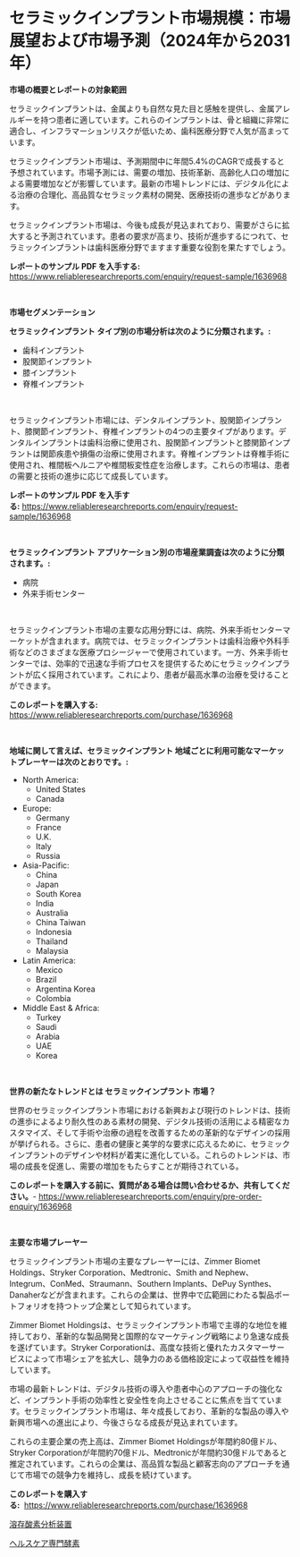 <p><h1>セラミックインプラント市場規模：市場展望および市場予測（2024年から2031年）</h1></p><p><strong>市場の概要とレポートの対象範囲</strong></p>
<p><p>セラミックインプラントは、金属よりも自然な見た目と感触を提供し、金属アレルギーを持つ患者に適しています。これらのインプラントは、骨と組織に非常に適合し、インフラマーションリスクが低いため、歯科医療分野で人気が高まっています。</p><p>セラミックインプラント市場は、予測期間中に年間5.4%のCAGRで成長すると予想されています。市場予測には、需要の増加、技術革新、高齢化人口の増加による需要増加などが影響しています。最新の市場トレンドには、デジタル化による治療の合理化、高品質なセラミック素材の開発、医療技術の進歩などがあります。</p><p>セラミックインプラント市場は、今後も成長が見込まれており、需要がさらに拡大すると予測されています。患者の要求が高まり、技術が進歩するにつれて、セラミックインプラントは歯科医療分野でますます重要な役割を果たすでしょう。</p></p>
<p><strong>レポートのサンプル PDF を入手する:</strong> <a href="https://www.reliableresearchreports.com/enquiry/request-sample/1636968">https://www.reliableresearchreports.com/enquiry/request-sample/1636968</a></p>
<p>&nbsp;</p>
<p><strong>市場セグメンテーション</strong></p>
<p><strong>セラミックインプラント タイプ別の市場分析は次のように分類されます。:</strong></p>
<p><ul><li>歯科インプラント</li><li>股関節インプラント</li><li>膝インプラント</li><li>脊椎インプラント</li></ul></p>
<p>&nbsp;</p>
<p><p>セラミックインプラント市場には、デンタルインプラント、股関節インプラント、膝関節インプラント、脊椎インプラントの4つの主要タイプがあります。デンタルインプラントは歯科治療に使用され、股関節インプラントと膝関節インプラントは関節疾患や損傷の治療に使用されます。脊椎インプラントは脊椎手術に使用され、椎間板ヘルニアや椎間板変性症を治療します。これらの市場は、患者の需要と技術の進歩に応じて成長しています。</p></p>
<p><strong>レポートのサンプル PDF を入手する:</strong>&nbsp;<a href="https://www.reliableresearchreports.com/enquiry/request-sample/1636968">https://www.reliableresearchreports.com/enquiry/request-sample/1636968</a></p>
<p>&nbsp;</p>
<p><strong> セラミックインプラント アプリケーション別の市場産業調査は次のように分類されます。:</strong></p>
<p><ul><li>病院</li><li>外来手術センター</li></ul></p>
<p>&nbsp;</p>
<p><p>セラミックインプラント市場の主要な応用分野には、病院、外来手術センターマーケットが含まれます。病院では、セラミックインプラントは歯科治療や外科手術などのさまざまな医療プロシージャーで使用されています。一方、外来手術センターでは、効率的で迅速な手術プロセスを提供するためにセラミックインプラントが広く採用されています。これにより、患者が最高水準の治療を受けることができます。</p></p>
<p><strong>このレポートを購入する:</strong>&nbsp; <a href="https://www.reliableresearchreports.com/purchase/1636968">https://www.reliableresearchreports.com/purchase/1636968</a></p>
<p>&nbsp;</p>
<p><strong>地域に関して言えば、セラミックインプラント 地域ごとに利用可能なマーケットプレーヤーは次のとおりです。:</strong></p>
<p><ul>
    <li>
        North America:
        <ul>
            <li>United States</li>
            <li>Canada</li>
        </ul>
    </li>
    <li>
        Europe:
        <ul>
            <li>Germany</li>
            <li>France</li>
            <li>U.K.</li>
            <li>Italy</li>
            <li>Russia</li>
        </ul>
    </li>
    <li>
        Asia-Pacific:
        <ul>
            <li>China</li>
            <li>Japan</li>
            <li>South Korea</li>
            <li>India</li>
            <li>Australia</li>
            <li>China Taiwan</li>
            <li>Indonesia</li>
            <li>Thailand</li>
            <li>Malaysia</li>
        </ul>
    </li>
    <li>
        Latin America:
        <ul>
            <li>Mexico</li>
            <li>Brazil</li>
            <li>Argentina Korea</li>
            <li>Colombia</li>
        </ul>
    </li>
    <li>
        Middle East & Africa:
        <ul>
            <li>Turkey</li>
            <li>Saudi</li>
            <li>Arabia</li>
            <li>UAE</li>
            <li>Korea</li>
        </ul>
    </li>
    </ul></p>
<p>&nbsp;</p>
<p><strong>世界の新たなトレンドとは セラミックインプラント 市場？</strong></p>
<p><p>世界のセラミックインプラント市場における新興および現行のトレンドは、技術の進歩によるより耐久性のある素材の開発、デジタル技術の活用による精密なカスタマイズ、そして手術や治療の過程を改善するための革新的なデザインの採用が挙げられる。さらに、患者の健康と美学的な要求に応えるために、セラミックインプラントのデザインや材料が着実に進化している。これらのトレンドは、市場の成長を促進し、需要の増加をもたらすことが期待されている。</p></p>
<p><strong>このレポートを購入する前に、質問がある場合は問い合わせるか、共有してください。</strong>- <a href="https://www.reliableresearchreports.com/enquiry/pre-order-enquiry/1636968">https://www.reliableresearchreports.com/enquiry/pre-order-enquiry/1636968</a></p>
<p>&nbsp;</p>
<p><strong>主要な市場プレーヤー</strong></p>
<p><p>セラミックインプラント市場の主要なプレーヤーには、Zimmer Biomet Holdings、Stryker Corporation、Medtronic、Smith and Nephew、Integrum、ConMed、Straumann、Southern Implants、DePuy Synthes、Danaherなどが含まれます。これらの企業は、世界中で広範囲にわたる製品ポートフォリオを持つトップ企業として知られています。</p><p>Zimmer Biomet Holdingsは、セラミックインプラント市場で主導的な地位を維持しており、革新的な製品開発と国際的なマーケティング戦略により急速な成長を遂げています。Stryker Corporationは、高度な技術と優れたカスタマーサービスによって市場シェアを拡大し、競争力のある価格設定によって収益性を維持しています。</p><p>市場の最新トレンドは、デジタル技術の導入や患者中心のアプローチの強化など、インプラント手術の効率性と安全性を向上させることに焦点を当てています。セラミックインプラント市場は、年々成長しており、革新的な製品の導入や新興市場への進出により、今後さらなる成長が見込まれています。</p><p>これらの主要企業の売上高は、Zimmer Biomet Holdingsが年間約80億ドル、Stryker Corporationが年間約70億ドル、Medtronicが年間約30億ドルであると推定されています。これらの企業は、高品質な製品と顧客志向のアプローチを通じて市場での競争力を維持し、成長を続けています。</p></p>
<p><strong>このレポートを購入する:</strong>&nbsp;&nbsp;<a href="https://www.reliableresearchreports.com/purchase/1636968">https://www.reliableresearchreports.com/purchase/1636968</a></p>
<p><p><a href="https://github.com/vlcostes/Market-Research-Report-List-1/blob/main/80574907952.md">溶存酸素分析装置</a></p><p><a href="https://github.com/EstaSprer20231/Market-Research-Report-List-1/blob/main/59033387953.md">ヘルスケア専門酵素</a></p></p>
